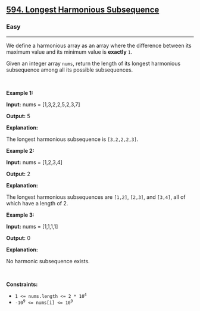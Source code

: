 <h2><a href="https://leetcode.com/problems/longest-harmonious-subsequence/description/?envType=daily-question&envId=2025-06-30">594. Longest Harmonious Subsequence</a></h2><h3>Easy</h3><hr><p>We define a harmonious array as an array where the difference between its maximum value and its minimum value is <b>exactly</b> <code>1</code>.</p>

<p>Given an integer array <code>nums</code>, return the length of its longest harmonious <span data-keyword="subsequence-array">subsequence</span> among all its possible subsequences.</p>

<p>&nbsp;</p>
<p><strong class="example">Example 1:</strong></p>

<div class="example-block">
<p><strong>Input:</strong> <span class="example-io">nums = [1,3,2,2,5,2,3,7]</span></p>

<p><strong>Output:</strong> <span class="example-io">5</span></p>

<p><strong>Explanation:</strong></p>

<p>The longest harmonious subsequence is <code>[3,2,2,2,3]</code>.</p>
</div>

<p><strong class="example">Example 2:</strong></p>

<div class="example-block">
<p><strong>Input:</strong> <span class="example-io">nums = [1,2,3,4]</span></p>

<p><strong>Output:</strong> <span class="example-io">2</span></p>

<p><strong>Explanation:</strong></p>

<p>The longest harmonious subsequences are <code>[1,2]</code>, <code>[2,3]</code>, and <code>[3,4]</code>, all of which have a length of 2.</p>
</div>

<p><strong class="example">Example 3:</strong></p>

<div class="example-block">
<p><strong>Input:</strong> <span class="example-io">nums = [1,1,1,1]</span></p>

<p><strong>Output:</strong> <span class="example-io">0</span></p>

<p><strong>Explanation:</strong></p>

<p>No harmonic subsequence exists.</p>
</div>

<p>&nbsp;</p>
<p><strong>Constraints:</strong></p>

<ul>
	<li><code>1 &lt;= nums.length &lt;= 2 * 10<sup>4</sup></code></li>
	<li><code>-10<sup>9</sup> &lt;= nums[i] &lt;= 10<sup>9</sup></code></li>
</ul>
